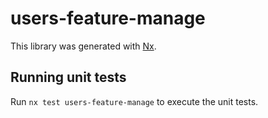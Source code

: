 # users-feature-manage

This library was generated with [Nx](https://nx.dev).

## Running unit tests

Run `nx test users-feature-manage` to execute the unit tests.
